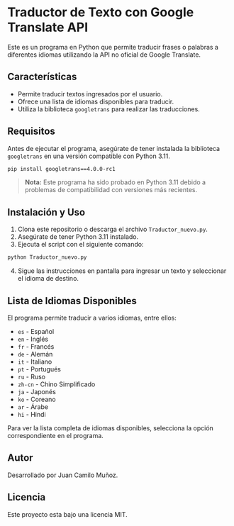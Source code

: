 # Traductor de Texto con Google Translate API

Este es un programa en Python que permite traducir frases o palabras a diferentes idiomas utilizando la API no oficial de Google Translate.

## Características
- Permite traducir textos ingresados por el usuario.
- Ofrece una lista de idiomas disponibles para traducir.
- Utiliza la biblioteca `googletrans` para realizar las traducciones.

## Requisitos
Antes de ejecutar el programa, asegúrate de tener instalada la biblioteca `googletrans` en una versión compatible con Python 3.11.

```bash
pip install googletrans==4.0.0-rc1
```

> **Nota:** Este programa ha sido probado en Python 3.11 debido a problemas de compatibilidad con versiones más recientes.

## Instalación y Uso
1. Clona este repositorio o descarga el archivo `Traductor_nuevo.py`.
2. Asegúrate de tener Python 3.11 instalado.
3. Ejecuta el script con el siguiente comando:

```bash
python Traductor_nuevo.py
```

4. Sigue las instrucciones en pantalla para ingresar un texto y seleccionar el idioma de destino.

## Lista de Idiomas Disponibles
El programa permite traducir a varios idiomas, entre ellos:
- `es` - Español
- `en` - Inglés
- `fr` - Francés
- `de` - Alemán
- `it` - Italiano
- `pt` - Portugués
- `ru` - Ruso
- `zh-cn` - Chino Simplificado
- `ja` - Japonés
- `ko` - Coreano
- `ar` - Árabe
- `hi` - Hindi

Para ver la lista completa de idiomas disponibles, selecciona la opción correspondiente en el programa.

## Autor
Desarrollado por Juan Camilo Muñoz.

## Licencia
Este proyecto esta bajo una licencia MIT.

